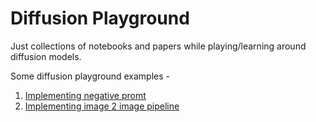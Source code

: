 # Diffusion Playground
Just collections of notebooks and papers while playing/learning around diffusion models.

Some diffusion playground examples -

1. [Implementing negative promt](./notebooks/1_NegativePrompt.ipynb)
2. [Implementing image 2 image pipeline](./notebooks/2_img2img.ipynb)